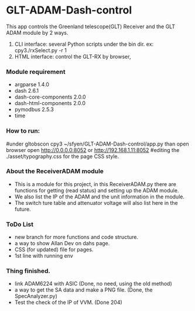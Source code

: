 # GLT-ADAM-Dash-control 

This app controls the Greenland telescope(GLT) Receiver and the GLT ADAM module by 2 ways. 
1. CLI interface: several Python scripts under the bin dir. ex: cpy3./rxSelect.py -r 1 
2. HTML interface:  control the GLT-RX by browser, 


### Module requirement
* argparse             1.4.0
* dash                 2.6.1
* dash-core-components 2.0.0
* dash-html-components 2.0.0
* pymodbus             2.5.3
* time


### How to run:
#under gltobscon cpy3 ~/sfyen/GLT-ADAM-Dash-control/app.py   than open browser open http://0.0.0.0:8052  or http://192.168.1.11:8052
#editing the ./asset/typography.css for the page CSS style. 

### About the ReceiverADAM module
* This is a module for this project, in this ReceiverADAM.py there are functions for getting (read status) and setting up the ADAM module. 
* We also list the IP of the ADAM and the unit information in the module.  
* The switch ture table and attenuator voltage will also list here in the future.


### ToDo List
* new branch for more functions and code structure. 
* a way to show Allan Dev on dahs page.   
* CSS (for updated) file for pages.
* 1st line with running env


### Thing finished.
* link ADAM6224 with ASIC  (Done, no need, using the old method)
* a way to get the SA data and make a PNG file. (Done, the SpecAnalyzer.py)
* Test the check of the IP of VVM.  (Done 204)

